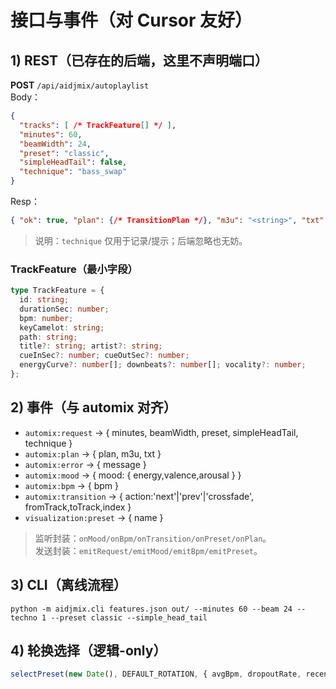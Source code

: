 # 接口与事件（对 Cursor 友好）

## 1) REST（已存在的后端，**这里不声明端口**）
**POST** `/api/aidjmix/autoplaylist`  
Body：
```json
{
  "tracks": [ /* TrackFeature[] */ ],
  "minutes": 60,
  "beamWidth": 24,
  "preset": "classic",
  "simpleHeadTail": false,
  "technique": "bass_swap"
}
```
Resp：
```json
{ "ok": true, "plan": {/* TransitionPlan */}, "m3u": "<string>", "txt": "<string>" }
```
> 说明：`technique` 仅用于记录/提示；后端忽略也无妨。

### TrackFeature（最小字段）
```ts
type TrackFeature = {
  id: string;
  durationSec: number;
  bpm: number;
  keyCamelot: string;
  path: string;
  title?: string; artist?: string;
  cueInSec?: number; cueOutSec?: number;
  energyCurve?: number[]; downbeats?: number[]; vocality?: number;
};
```

## 2) 事件（与 automix 对齐）
- `automix:request` → { minutes, beamWidth, preset, simpleHeadTail, technique }
- `automix:plan` → { plan, m3u, txt }
- `automix:error` → { message }
- `automix:mood` → { mood: { energy,valence,arousal } }
- `automix:bpm` → { bpm }
- `automix:transition` → { action:'next'|'prev'|'crossfade', fromTrack,toTrack,index }
- `visualization:preset` → { name }

> 监听封装：`onMood/onBpm/onTransition/onPreset/onPlan`。  
> 发送封装：`emitRequest/emitMood/emitBpm/emitPreset`。

## 3) CLI（离线流程）
```
python -m aidjmix.cli features.json out/ --minutes 60 --beam 24 --techno 1 --preset classic --simple_head_tail
```

## 4) 轮换选择（逻辑-only）
```ts
selectPreset(new Date(), DEFAULT_ROTATION, { avgBpm, dropoutRate, recentErrors }) -> { preset, simpleHeadTail, reason[] }
```
